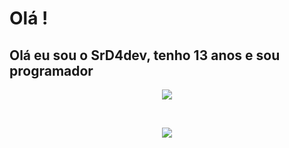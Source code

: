 # Olá ! 
<h2>Olá eu sou o SrD4dev, tenho 13 anos e sou programador</h1>

<p align="center">
  <img src="https://github-readme-stats.vercel.app/api?username=SrD4dev&show_icons=true&theme=compact" />
</p>

<br/>

<p align="center">
  <img src="https://github-readme-stats.vercel.app/api/top-langs/?username=SrD4dev&layout=compact" />
</p>
